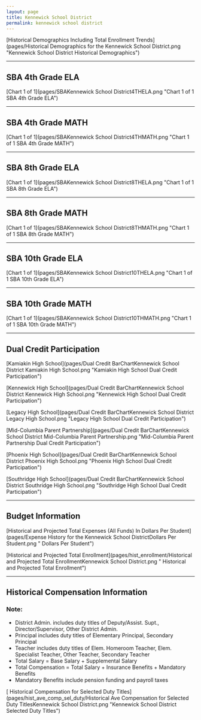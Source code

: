 ```yaml
---
layout: page
title: Kennewick School District
permalink: kennewick school district
---
```



[Historical Demographics Including Total Enrollment Trends](pages/Historical Demographics for the Kennewick School District.png "Kennewick School District Historical Demographics")

___

## SBA 4th Grade ELA

[Chart 1 of 1](pages/SBAKennewick School District4THELA.png "Chart 1 of 1 SBA 4th Grade ELA")


___

## SBA 4th Grade MATH

[Chart 1 of 1](pages/SBAKennewick School District4THMATH.png "Chart 1 of 1 SBA 4th Grade MATH")


___

## SBA 8th Grade ELA

[Chart 1 of 1](pages/SBAKennewick School District8THELA.png "Chart 1 of 1 SBA 8th Grade ELA")


___

## SBA 8th Grade MATH

[Chart 1 of 1](pages/SBAKennewick School District8THMATH.png "Chart 1 of 1 SBA 8th Grade MATH")


___

## SBA 10th Grade ELA

[Chart 1 of 1](pages/SBAKennewick School District10THELA.png "Chart 1 of 1 SBA 10th Grade ELA")


___

## SBA 10th Grade MATH

[Chart 1 of 1](pages/SBAKennewick School District10THMATH.png "Chart 1 of 1 SBA 10th Grade MATH")


___

## Dual Credit Participation

[Kamiakin High School](pages/Dual Credit BarChartKennewick School District Kamiakin High School.png "Kamiakin High School Dual Credit Participation")

[Kennewick High School](pages/Dual Credit BarChartKennewick School District Kennewick High School.png "Kennewick High School Dual Credit Participation")

[Legacy High School](pages/Dual Credit BarChartKennewick School District Legacy High School.png "Legacy High School Dual Credit Participation")

[Mid-Columbia Parent Partnership](pages/Dual Credit BarChartKennewick School District Mid-Columbia Parent Partnership.png "Mid-Columbia Parent Partnership Dual Credit Participation")

[Phoenix High School](pages/Dual Credit BarChartKennewick School District Phoenix High School.png "Phoenix High School Dual Credit Participation")

[Southridge High School](pages/Dual Credit BarChartKennewick School District Southridge High School.png "Southridge High School Dual Credit Participation")


___

## Budget Information

[Historical and Projected Total Expenses (All Funds) In Dollars Per Student](pages/Expense History for the Kennewick School DistrictDollars Per Student.png " Dollars Per Student")

[Historical and Projected Total Enrollment](pages/hist_enrollment/Historical and Projected Total EnrollmentKennewick School District.png " Historical and Projected Total Enrollment")


___

## Historical Compensation Information
### Note:
- District Admin. includes duty titles of Deputy/Assist. Supt., Director/Supervisor, Other District Admin.
- Principal includes duty titles of Elementary Principal, Secondary Principal
- Teacher includes duty titles of Elem. Homeroom Teacher, Elem. Specialist Teacher, Other Teacher, Secondary Teacher
- Total Salary = Base Salary + Supplemental Salary
- Total Compensation = Total Salary + Insurance Benefits + Mandatory Benefits
- Mandatory Benefits include pension funding and payroll taxes

[ Historical Compensation for Selected Duty Titles](pages/hist_ave_comp_sel_duty/Historical Ave Compensation for Selected Duty TitlesKennewick School District.png "Kennewick School District Selected Duty Titles")

